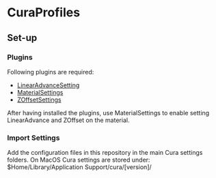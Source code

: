 # CuraProfiles

## Set-up

### Plugins
Following plugins are required:

- [LinearAdvanceSetting](https://marketplace.ultimaker.com/app/cura/plugins/fieldofview/LinearAdvanceSettingPlugin)
- [MaterialSettings](https://marketplace.ultimaker.com/app/cura/plugins/fieldofviewMaterial%20Settings)
- [ZOffsetSettings](https://marketplace.ultimaker.com/app/cura/plugins/fieldofview/ZOffsetPlugin)

After having installed the plugins, use MaterialSettings to enable setting LinearAdvance and ZOffset on the material. 

### Import Settings

Add the configuration files in this repository in the main Cura settings folders.
On MacOS Cura settings are stored under: $Home/Library/Application Support/cura/[version]/
